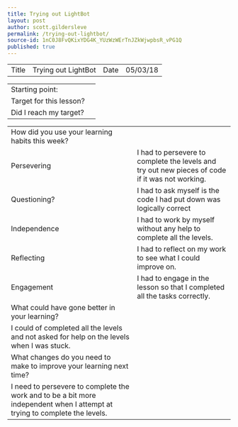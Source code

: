```yaml
---
title: Trying out LightBot
layout: post
author: scott.gildersleve
permalink: /trying-out-lightbot/
source-id: 1nC0J8FvQKixYDG4K_YUzWzWErTnJZkWjwpbsR_vPG1Q
published: true
---
```

      

<table>
  <tr>
    <td>Title</td>
    <td>Trying out LightBot</td>
    <td>Date</td>
    <td>05/03/18</td>
  </tr>
</table>


<table>
  <tr>
    <td>Starting point:</td>
    <td></td>
  </tr>
  <tr>
    <td>Target for this lesson?</td>
    <td></td>
  </tr>
  <tr>
    <td>Did I reach my target? </td>
    <td></td>
  </tr>
</table>


<table>
  <tr>
    <td>How did you use your learning habits this week?</td>
    <td></td>
  </tr>
  <tr>
    <td>Persevering</td>
    <td>I had to persevere to complete the levels  and try out new pieces of code if it was not working.</td>
  </tr>
  <tr>
    <td>Questioning?</td>
    <td>I had to ask myself is the code I had put down was logically correct</td>
  </tr>
  <tr>
    <td>Independence</td>
    <td>I had to work by myself without any help to complete all the levels.</td>
  </tr>
  <tr>
    <td>Reflecting</td>
    <td>I had to reflect on my work to see what I could improve on.</td>
  </tr>
  <tr>
    <td>Engagement</td>
    <td>I had to engage in the lesson so that I completed all the tasks correctly.</td>
  </tr>
  <tr>
    <td>What could have gone better in your learning?</td>
    <td></td>
  </tr>
  <tr>
    <td>I could of completed all the levels and not asked for help on the levels when I was stuck.</td>
    <td></td>
  </tr>
  <tr>
    <td>What changes do you need to make to improve your learning next time?</td>
    <td></td>
  </tr>
  <tr>
    <td>I need to persevere to complete the work and to be a bit more independent when I attempt at trying to complete the levels.</td>
    <td></td>
  </tr>
</table>


